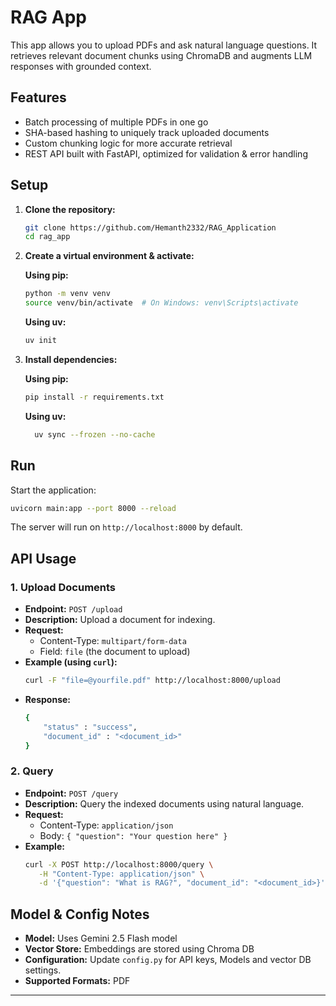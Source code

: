 # RAG App

This app allows you to upload PDFs and ask natural language questions. It retrieves relevant document chunks using ChromaDB and augments LLM responses with grounded context.

## Features
- Batch processing of multiple PDFs in one go  
- SHA-based hashing to uniquely track uploaded documents  
- Custom chunking logic for more accurate retrieval  
- REST API built with FastAPI, optimized for validation & error handling

## Setup

1. **Clone the repository:**
    ```bash
    git clone https://github.com/Hemanth2332/RAG_Application
    cd rag_app
    ```

2. **Create a virtual environment & activate:**

    **Using pip:**
    ```bash
    python -m venv venv
    source venv/bin/activate  # On Windows: venv\Scripts\activate
    ```

    **Using uv:**
    ```bash
    uv init
    ```

3. **Install dependencies:**
    
    **Using pip:**
    ```bash
    pip install -r requirements.txt
    ```

    **Using uv:**
    ```bash
      uv sync --frozen --no-cache
    ```

## Run

Start the application:
```bash
uvicorn main:app --port 8000 --reload
```
The server will run on `http://localhost:8000` by default.

## API Usage

### 1. Upload Documents

- **Endpoint:** `POST /upload`
- **Description:** Upload a document for indexing.
- **Request:**
  - Content-Type: `multipart/form-data`
  - Field: `file` (the document to upload)
- **Example (using `curl`):**
  ```bash
  curl -F "file=@yourfile.pdf" http://localhost:8000/upload
  ```
- **Response:**
    ```bash
    {
        "status" : "success",
        "document_id" : "<document_id>"
    }

### 2. Query

- **Endpoint:** `POST /query`
- **Description:** Query the indexed documents using natural language.
- **Request:**
  - Content-Type: `application/json`
  - Body: `{ "question": "Your question here" }`
- **Example:**
  ```bash
  curl -X POST http://localhost:8000/query \
     -H "Content-Type: application/json" \
     -d '{"question": "What is RAG?", "document_id": "<document_id>}'
  ```

## Model & Config Notes

- **Model:** Uses Gemini 2.5 Flash model
- **Vector Store:** Embeddings are stored using Chroma DB
- **Configuration:** Update `config.py` for API keys, Models and vector DB settings.
- **Supported Formats:** PDF
---
